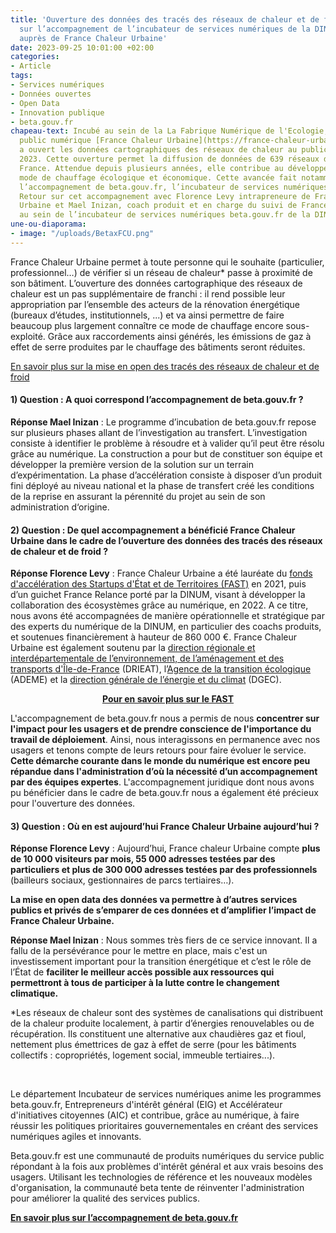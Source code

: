 ```yaml
---
title: 'Ouverture des données des tracés des réseaux de chaleur et de froid : retour
  sur l’accompagnement de l’incubateur de services numériques de la DINUM beta.gouv.fr
  auprès de France Chaleur Urbaine'
date: 2023-09-25 10:01:00 +02:00
categories:
- Article
tags:
- Services numériques
- Données ouvertes
- Open Data
- Innovation publique
- beta.gouv.fr
chapeau-text: Incubé au sein de la La Fabrique Numérique de l'Ecologie, le service
  public numérique [France Chaleur Urbaine](https://france-chaleur-urbaine.beta.gouv.fr/)
  a ouvert les données cartographiques des réseaux de chaleur au public le 1er septembre
  2023. Cette ouverture permet la diffusion de données de 639 réseaux de chaleur en
  France. Attendue depuis plusieurs années, elle contribue au développement de ce
  mode de chauffage écologique et économique. Cette avancée fait notamment suite à
  l’accompagnement de beta.gouv.fr, l’incubateur de services numériques de la DINUM.
  Retour sur cet accompagnement avec Florence Levy intrapreneure de France Chaleur
  Urbaine et Mael Inizan, coach produit et en charge du suivi de France Chaleur Urbaine
  au sein de l’incubateur de services numériques beta.gouv.fr de la DINUM.
une-ou-diaporama:
- image: "/uploads/BetaxFCU.png"
---
```


France Chaleur Urbaine permet à toute personne qui le souhaite (particulier, professionnel…) de vérifier si un réseau de chaleur* passe à proximité de son bâtiment. L’ouverture des données cartographique des réseaux de chaleur est un pas supplémentaire de franchi : il rend possible leur appropriation par l’ensemble des acteurs de la rénovation énergétique (bureaux d’études, institutionnels, ...) et va ainsi permettre de faire beaucoup plus largement connaître ce mode de chauffage encore sous-exploité. Grâce aux raccordements ainsi générés, les émissions de gaz à effet de serre produites par le chauffage des bâtiments seront réduites.

[En savoir plus sur la mise en open des tracés des réseaux de chaleur et de froid](https://france-chaleur-urbaine.beta.gouv.fr/actus/mise-en-open-data-des-trac%C3%A9s-des-r%C3%A9seaux-de-chaleur-et-de-froid)

#### 1) Question : A quoi correspond l’accompagnement de beta.gouv.fr ? 

**Réponse Mael Inizan** : Le programme d’incubation de beta.gouv.fr repose sur plusieurs phases allant de l’investigation au transfert. L’investigation consiste à identifier le problème à résoudre et à valider qu’il peut être résolu grâce au numérique. La construction a pour but de constituer son équipe et développer la première version de la solution sur un terrain d’expérimentation. La phase d’accélération consiste à disposer d’un produit fini déployé au niveau national et la phase de transfert créé les conditions de la reprise en assurant la pérennité du projet au sein de son administration d‘origine. 

#### 2) Question : De quel accompagnement a bénéficié France Chaleur Urbaine dans le cadre de l’ouverture des données des tracés des réseaux de chaleur et de froid ?

**Réponse Florence Levy** : France Chaleur Urbaine a été lauréate du [fonds d'accélération des Startups d'État et de Territoires (FAST)](https://beta.gouv.fr/fast/) en 2021, puis d’un guichet France Relance porté par la DINUM, visant à développer la collaboration des écosystèmes grâce au numérique, en 2022. A ce titre, nous avons été accompagnées de manière opérationnelle et stratégique par des experts du numérique de la DINUM, en particulier des coachs produits, et soutenues financièrement à hauteur de 860 000 €. France Chaleur Urbaine est également soutenu par la [direction régionale et interdépartementale de l’environnement, de l’aménagement et des transports d'Île-de-France](https://www.drieat.ile-de-france.developpement-durable.gouv.fr/) (DRIEAT), l’[Agence de la transition écologique](https://www.ademe.fr/) (ADEME) et la [direction générale de l’énergie et du climat](https://www.ecologie.gouv.fr/direction-generale-lenergie-et-du-climat-dgec) (DGEC).

<div align="center"><a href="https://beta.gouv.fr/fast/" class="button"><b>Pour en savoir plus sur le FAST</b></a></div>

L'accompagnement de beta.gouv.fr nous a permis de nous **concentrer sur l'impact pour les usagers et de prendre conscience de l'importance du travail de déploiement**. Ainsi, nous interagissons en permanence avec nos usagers et tenons compte de leurs retours pour faire évoluer le service. **Cette démarche courante dans le monde du numérique est encore peu répandue dans l'administration d’où la nécessité d’un accompagnement par des équipes expertes**. L'accompagnement juridique dont nous avons pu bénéficier dans le cadre de beta.gouv.fr nous a également été précieux pour l'ouverture des données.

#### 3) Question : Où en est aujourd’hui France Chaleur Urbaine aujourd’hui ? 

**Réponse Florence Levy** : Aujourd’hui, France chaleur Urbaine compte **plus de 10 000 visiteurs par mois, 55 000 adresses testées par des particuliers et plus de 300 000 adresses testées par des professionnels** (bailleurs sociaux, gestionnaires de parcs tertiaires…). 

**La mise en open data des données va permettre à d’autres services publics et privés de s’emparer de ces données et d’amplifier l’impact de France Chaleur Urbaine.**

**Réponse Mael Inizan** : Nous sommes très fiers de ce service innovant. Il a fallu de la persévérance pour le mettre en place, mais c'est un investissement important pour la transition énergétique et c’est le rôle de l’État de **faciliter le meilleur accès possible aux ressources qui permettront à tous de participer à la lutte contre le changement climatique.** 

*Les réseaux de chaleur sont des systèmes de canalisations qui distribuent de la chaleur produite localement, à partir d’énergies renouvelables ou de récupération. Ils constituent une alternative aux chaudières gaz et fioul, nettement plus émettrices de gaz à effet de serre (pour les bâtiments collectifs : copropriétés, logement social, immeuble tertiaires...).

<div class="encadre noir" style="margin-bottom:40px">
<br>
<p>Le département Incubateur de services numériques anime les programmes beta.gouv.fr, Entrepreneurs d'intérêt général (EIG) et Accélérateur d'initiatives citoyennes (AIC) et contribue, grâce au numérique, à faire réussir les politiques prioritaires gouvernementales en créant des services numériques agiles et innovants.

Beta.gouv.fr est une communauté de produits numériques du service public répondant à la fois aux problèmes d'intérêt général et aux vrais besoins des usagers. Utilisant les technologies de référence et les nouveaux modèles d'organisation, la communauté beta tente de réinventer l'administration pour améliorer la qualité des services publics. 

<a href="https://beta.gouv.fr/fast/"><b>En savoir plus sur l’accompagnement de beta.gouv.fr</b></a></p>